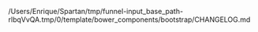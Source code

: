 /Users/Enrique/Spartan/tmp/funnel-input_base_path-rlbqVvQA.tmp/0/template/bower_components/bootstrap/CHANGELOG.md